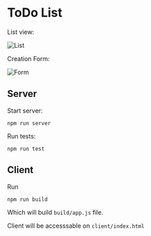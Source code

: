 # ToDo List
List view:

![List](https://s32.postimg.org/kcfr5hu45/Screen_Shot_2016_05_22_at_15_15_10.png)

Creation Form:

![Form](https:///s32.postimg.org/hsm04fet1/Screen_Shot_2016_05_22_at_15_15_20.png)
## Server

Start server:
```
npm run server
```
Run tests:
```
npm run test
```
## Client
Run
```
npm run build
```
Which will build `build/app.js` file.

Client will be accesssable on `client/index.html`
